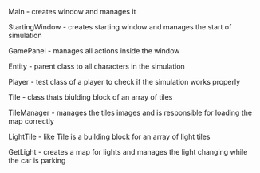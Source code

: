 Main - creates window and manages it

StartingWindow - creates starting window and manages the start of simulation

GamePanel - manages all actions inside the window

Entity - parent class to all characters in the simulation

Player - test class of a player to check if the simulation works properly

Tile - class thats biulding block of an array of tiles

TileManager - manages the tiles images and is responsible for loading the map correctly

LightTile - like Tile is a building block for an array of light tiles

GetLight - creates a map for lights and manages the light changing while the car is parking
